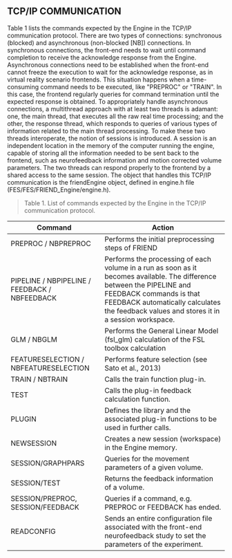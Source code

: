 ## TCP/IP COMMUNICATION

Table 1 lists the commands expected by the Engine in the TCP/IP communication protocol. There are two types of connections: synchronous (blocked) and asynchronous (non-blocked [NB]) connections. In synchronous connections, the front-end needs to wait until command completion to receive the acknowledge response from the Engine. Asynchronous connections need to be established when the front-end cannot freeze the execution to wait for the acknowledge response, as in virtual reality scenario frontends. This situation happens when a time-consuming command needs to be executed, like "PREPROC" or "TRAIN". In this case, the frontend regularly queries for command termination until the expected response is obtained. To appropriately handle asynchronous connections, a multithread approach with at least two threads is adamant: one, the main thread, that executes all the raw real time processing; and the other, the response thread, which responds to queries of various types of information related to the main thread processing. To make these two threads interoperate, the notion of sessions is introduced. A session is an independent location in the memory of the computer running the engine, capable of storing all the information needed to be sent back to the frontend, such as neurofeedback information and motion corrected volume parameters. The two threads can respond properly to the frontend by a shared access to the same session. The object that handles this TCP/IP communication is the friendEngine object, defined in engine.h file (FES/FES/FRIEND\_Engine/engine.h).


> Table 1. List of commands expected by the Engine in the TCP/IP communication protocol.

| Command | Action |
| --- | --- |
| PREPROC / NBPREPROC | Performs the initial preprocessing steps of FRIEND |
| PIPELINE / NBPIPELINE / FEEDBACK / NBFEEDBACK | Performs the processing of each volume in a run as soon as it becomes available. The difference between the PIPELINE and FEEDBACK commands is that FEEDBACK automatically calculates the feedback values and stores it in a session workspace. |
| GLM / NBGLM | Performs the General Linear Model  (fsl\_glm) calculation of the FSL toolbox calculation |
| FEATURESELECTION / NBFEATURESELECTION | Performs feature selection (see Sato et al., 2013) |
| TRAIN / NBTRAIN | Calls the train function plug-in. |
| TEST | Calls the plug-in feedback calculation function. |
| PLUGIN | Defines the library and the associated plug-in functions to be used in further calls. |
| NEWSESSION | Creates a new session (workspace) in the Engine memory. |
| SESSION/GRAPHPARS | Queries for the movement parameters of a given volume. |
| SESSION/TEST | Returns the feedback information of a volume. |
| SESSION/PREPROC, SESSION/FEEDBACK | Queries if a command, e.g. PREPROC or FEEDBACK has ended. |
| READCONFIG | Sends an entire configuration file associated with the front-end neurofeedback study to set the parameters of the experiment. |